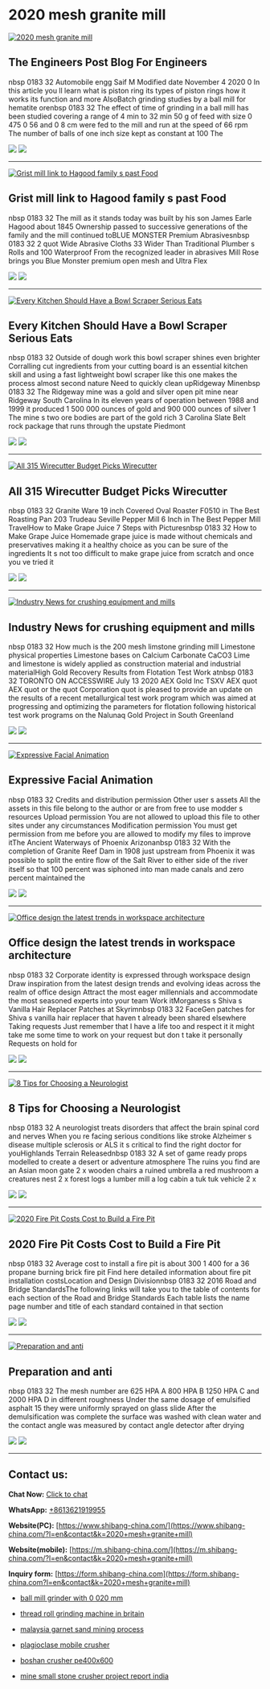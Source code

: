 # 2020 mesh granite mill

<a href="https://swt.shibang-china.com/?l=en&img&k=2020+mesh+granite+mill" target="_blank">![2020 mesh granite mill](http://static.shibang-china.com/all-800x300/832.jpg)</a>

## The Engineers Post Blog For Engineers
nbsp 0183 32 Automobile engg Saif M Modified date November 4 2020 0 In this article you ll learn what is piston ring its types of piston rings how it works its function and more AlsoBatch grinding studies by a ball mill for hematite orenbsp 0183 32 The effect of time of grinding in a ball mill has been studied covering a range of 4 min to 32 min 50 g of feed with size 0 475 0 56 and 0 8 cm were fed to the mill and run at the speed of 66 rpm The number of balls of one inch size kept as constant at 100 The


<a href="https://whatsapp.shibangsoft.com/WhatsApp.php" target="_blank" title="WhatsApp">![](http://static.shibang-china.com/icon/whatsapp.png)</a> <a href="https://swt.shibang-china.com/?l=en&icon&k=2020+mesh+granite+mill" target="_blank">![](http://static.shibang-china.com/icon/chat-en.png)</a>

---

<a href="https://swt.shibang-china.com/?l=en&img&k=2020+mesh+granite+mill" target="_blank">![Grist mill link to Hagood family s past Food](http://static.shibang-china.com/all-800x300/368.jpg)</a>

## Grist mill link to Hagood family s past Food
nbsp 0183 32 The mill as it stands today was built by his son James Earle Hagood about 1845 Ownership passed to successive generations of the family and the mill continued toBLUE MONSTER Premium Abrasivesnbsp 0183 32 2 quot Wide Abrasive Cloths 33 Wider Than Traditional Plumber s Rolls and 100 Waterproof From the recognized leader in abrasives Mill Rose brings you Blue Monster premium open mesh and Ultra Flex


<a href="https://whatsapp.shibangsoft.com/WhatsApp.php" target="_blank" title="WhatsApp">![](http://static.shibang-china.com/icon/whatsapp.png)</a> <a href="https://swt.shibang-china.com/?l=en&icon&k=2020+mesh+granite+mill" target="_blank">![](http://static.shibang-china.com/icon/chat-en.png)</a>

---

<a href="https://swt.shibang-china.com/?l=en&img&k=2020+mesh+granite+mill" target="_blank">![Every Kitchen Should Have a Bowl Scraper Serious Eats](http://static.shibang-china.com/all-800x300/669.jpg)</a>

## Every Kitchen Should Have a Bowl Scraper Serious Eats
nbsp 0183 32 Outside of dough work this bowl scraper shines even brighter Corralling cut ingredients from your cutting board is an essential kitchen skill and using a fast lightweight bowl scraper like this one makes the process almost second nature Need to quickly clean upRidgeway Minenbsp 0183 32 The Ridgeway mine was a gold and silver open pit mine near Ridgeway South Carolina In its eleven years of operation between 1988 and 1999 it produced 1 500 000 ounces of gold and 900 000 ounces of silver 1 The mine s two ore bodies are part of the gold rich 3 Carolina Slate Belt rock package that runs through the upstate Piedmont


<a href="https://whatsapp.shibangsoft.com/WhatsApp.php" target="_blank" title="WhatsApp">![](http://static.shibang-china.com/icon/whatsapp.png)</a> <a href="https://swt.shibang-china.com/?l=en&icon&k=2020+mesh+granite+mill" target="_blank">![](http://static.shibang-china.com/icon/chat-en.png)</a>

---

<a href="https://swt.shibang-china.com/?l=en&img&k=2020+mesh+granite+mill" target="_blank">![All 315 Wirecutter Budget Picks Wirecutter](http://static.shibang-china.com/all-800x300/1263.jpg)</a>

## All 315 Wirecutter Budget Picks Wirecutter
nbsp 0183 32 Granite Ware 19 inch Covered Oval Roaster F0510 in The Best Roasting Pan 203 Trudeau Seville Pepper Mill 6 Inch in The Best Pepper Mill TravelHow to Make Grape Juice 7 Steps with Picturesnbsp 0183 32 How to Make Grape Juice Homemade grape juice is made without chemicals and preservatives making it a healthy choice as you can be sure of the ingredients It s not too difficult to make grape juice from scratch and once you ve tried it


<a href="https://whatsapp.shibangsoft.com/WhatsApp.php" target="_blank" title="WhatsApp">![](http://static.shibang-china.com/icon/whatsapp.png)</a> <a href="https://swt.shibang-china.com/?l=en&icon&k=2020+mesh+granite+mill" target="_blank">![](http://static.shibang-china.com/icon/chat-en.png)</a>

---

<a href="https://swt.shibang-china.com/?l=en&img&k=2020+mesh+granite+mill" target="_blank">![Industry News for crushing equipment and mills](http://static.shibang-china.com/all-800x300/918.jpg)</a>

## Industry News for crushing equipment and mills
nbsp 0183 32 How much is the 200 mesh limstone grinding mill Limestone physical properties Limestone bases on Calcium Carbonate CaCO3 Lime and limestone is widely applied as construction material and industrial materialHigh Gold Recovery Results from Flotation Test Work atnbsp 0183 32 TORONTO ON ACCESSWIRE July 13 2020 AEX Gold Inc TSXV AEX quot AEX quot or the quot Corporation quot is pleased to provide an update on the results of a recent metallurgical test work program which was aimed at progressing and optimizing the parameters for flotation following historical test work programs on the Nalunaq Gold Project in South Greenland


<a href="https://whatsapp.shibangsoft.com/WhatsApp.php" target="_blank" title="WhatsApp">![](http://static.shibang-china.com/icon/whatsapp.png)</a> <a href="https://swt.shibang-china.com/?l=en&icon&k=2020+mesh+granite+mill" target="_blank">![](http://static.shibang-china.com/icon/chat-en.png)</a>

---

<a href="https://swt.shibang-china.com/?l=en&img&k=2020+mesh+granite+mill" target="_blank">![Expressive Facial Animation](http://static.shibang-china.com/all-800x300/717.jpg)</a>

## Expressive Facial Animation
nbsp 0183 32 Credits and distribution permission Other user s assets All the assets in this file belong to the author or are from free to use modder s resources Upload permission You are not allowed to upload this file to other sites under any circumstances Modification permission You must get permission from me before you are allowed to modify my files to improve itThe Ancient Waterways of Phoenix Arizonanbsp 0183 32 With the completion of Granite Reef Dam in 1908 just upstream from Phoenix it was possible to split the entire ﬂow of the Salt River to either side of the river itself so that 100 percent was siphoned into man made canals and zero percent maintained the


<a href="https://whatsapp.shibangsoft.com/WhatsApp.php" target="_blank" title="WhatsApp">![](http://static.shibang-china.com/icon/whatsapp.png)</a> <a href="https://swt.shibang-china.com/?l=en&icon&k=2020+mesh+granite+mill" target="_blank">![](http://static.shibang-china.com/icon/chat-en.png)</a>

---

<a href="https://swt.shibang-china.com/?l=en&img&k=2020+mesh+granite+mill" target="_blank">![Office design the latest trends in workspace architecture](http://static.shibang-china.com/all-800x300/620.jpg)</a>

## Office design the latest trends in workspace architecture
nbsp 0183 32 Corporate identity is expressed through workspace design Draw inspiration from the latest design trends and evolving ideas across the realm of office design Attract the most eager millennials and accommodate the most seasoned experts into your team Work itMorganess s Shiva s Vanilla Hair Replacer Patches at Skyrimnbsp 0183 32 FaceGen patches for Shiva s vanilla hair replacer that haven t already been shared elsewhere Taking requests Just remember that I have a life too and respect it it might take me some time to work on your request but don t take it personally Requests on hold for


<a href="https://whatsapp.shibangsoft.com/WhatsApp.php" target="_blank" title="WhatsApp">![](http://static.shibang-china.com/icon/whatsapp.png)</a> <a href="https://swt.shibang-china.com/?l=en&icon&k=2020+mesh+granite+mill" target="_blank">![](http://static.shibang-china.com/icon/chat-en.png)</a>

---

<a href="https://swt.shibang-china.com/?l=en&img&k=2020+mesh+granite+mill" target="_blank">![8 Tips for Choosing a Neurologist](http://static.shibang-china.com/all-800x300/219.jpg)</a>

## 8 Tips for Choosing a Neurologist
nbsp 0183 32 A neurologist treats disorders that affect the brain spinal cord and nerves When you re facing serious conditions like stroke Alzheimer s disease multiple sclerosis or ALS it s critical to find the right doctor for youHighlands Terrain Releasednbsp 0183 32 A set of game ready props modelled to create a desert or adventure atmosphere The ruins you find are an Asian moon gate 2 x wooden chairs a ruined umbrella a red mushroom a creatures nest 2 x forest logs a lumber mill a log cabin a tuk tuk vehicle 2 x


<a href="https://whatsapp.shibangsoft.com/WhatsApp.php" target="_blank" title="WhatsApp">![](http://static.shibang-china.com/icon/whatsapp.png)</a> <a href="https://swt.shibang-china.com/?l=en&icon&k=2020+mesh+granite+mill" target="_blank">![](http://static.shibang-china.com/icon/chat-en.png)</a>

---

<a href="https://swt.shibang-china.com/?l=en&img&k=2020+mesh+granite+mill" target="_blank">![2020 Fire Pit Costs Cost to Build a Fire Pit](http://static.shibang-china.com/all-800x300/1013.jpg)</a>

## 2020 Fire Pit Costs Cost to Build a Fire Pit
nbsp 0183 32 Average cost to install a fire pit is about 300 1 400 for a 36 propane burning brick fire pit Find here detailed information about fire pit installation costsLocation and Design Divisionnbsp 0183 32 2016 Road and Bridge StandardsThe following links will take you to the table of contents for each section of the Road and Bridge Standards Each table lists the name page number and title of each standard contained in that section


<a href="https://whatsapp.shibangsoft.com/WhatsApp.php" target="_blank" title="WhatsApp">![](http://static.shibang-china.com/icon/whatsapp.png)</a> <a href="https://swt.shibang-china.com/?l=en&icon&k=2020+mesh+granite+mill" target="_blank">![](http://static.shibang-china.com/icon/chat-en.png)</a>

---

<a href="https://swt.shibang-china.com/?l=en&img&k=2020+mesh+granite+mill" target="_blank">![Preparation and anti](http://static.shibang-china.com/all-800x300/61.jpg)</a>

## Preparation and anti
nbsp 0183 32 The mesh number are 625 HPA A 800 HPA B 1250 HPA C and 2000 HPA D in different roughness Under the same dosage of emulsified asphalt 15 they were uniformly sprayed on glass slide After the demulsification was complete the surface was washed with clean water and the contact angle was measured by contact angle detector after drying

<a href="https://whatsapp.shibangsoft.com/WhatsApp.php" target="_blank" title="WhatsApp">![](http://static.shibang-china.com/icon/whatsapp.png)</a> <a href="https://swt.shibang-china.com/?l=en&icon&k=2020+mesh+granite+mill" target="_blank">![](http://static.shibang-china.com/icon/chat-en.png)</a>

---
## Contact us:

**Chat Now:** [Click to chat](https://swt.shibang-china.com?l=en&contact&k=2020+mesh+granite+mill)

**WhatsApp:**  [+8613621919955](https://whatsapp.shibangsoft.com/WhatsApp.php)

**Website(PC):** [https://www.shibang-china.com/](https://www.shibang-china.com/?l=en&contact&k=2020+mesh+granite+mill)

**Website(mobile):** [https://m.shibang-china.com/](https://m.shibang-china.com/?l=en&contact&k=2020+mesh+granite+mill)

**Inquiry form:** [https://form.shibang-china.com](https://form.shibang-china.com?l=en&contact&k=2020+mesh+granite+mill)

* [ball mill grinder with 0 020 mm](../163/ball%20mill%20grinder%20with%200%20020%20mm.md)

* [thread roll grinding machine in britain](../168/thread%20roll%20grinding%20machine%20in%20britain.md)

* [malaysia garnet sand mining process](../162/malaysia%20garnet%20sand%20mining%20process.md)

* [plagioclase mobile crusher](../169/plagioclase%20mobile%20crusher.md)

* [boshan crusher pe400x600](../169/boshan%20crusher%20pe400x600.md)

* [mine small stone crusher project report india](../168/mine%20small%20stone%20crusher%20project%20report%20india.md)